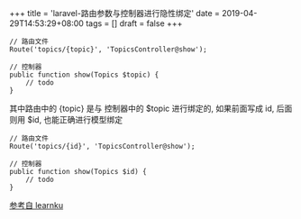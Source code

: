 +++
title = 'laravel-路由参数与控制器进行隐性绑定'
date = 2019-04-29T14:53:29+08:00
tags = []
draft = false
+++

```
// 路由文件
Route('topics/{topic}', 'TopicsController@show');

// 控制器
public function show(Topics $topic) {
    // todo
}
```

其中路由中的 {topic} 是与 控制器中的 $topic 进行绑定的, 如果前面写成 id, 后面则用 $id, 也能正确进行模型绑定

```
// 路由文件
Route('topics/{id}', 'TopicsController@show');

// 控制器
public function show(Topics $id) {
    // todo
}
```

[参考自 learnku](https://learnku.com/laravel/t/14846/is-the-query-condition-the-default-primary-key) 
